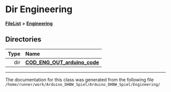 

# Dir Engineering



[**FileList**](files.md) **>** [**Engineering**](dir_6774b76becf5c1eba00b38f86dafd5a0.md)














## Directories

| Type | Name |
| ---: | :--- |
| dir | [**COD\_ENG\_OUT\_arduino\_code**](dir_e46236678326602fb51a33a9a20e1fb4.md) <br> |

























































------------------------------
The documentation for this class was generated from the following file `/home/runner/work/Arduino_DHBW_Spiel/Arduino_DHBW_Spiel/Engineering/`


